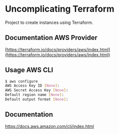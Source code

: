 # Uncomplicating Terraform 

Project to create instances using Terraform.

## Documentation AWS Provider

[https://terraform.io/docs/providers/aws/index.html](https://terraform.io/docs/providers/aws/index.html)

## Usage AWS CLI

```bash
$ aws configure
AWS Access Key ID [None]:
AWS Secret Access Key [None]:
Default region name [None]:
Default output format [None]:
```
## Documentation

https://docs.aws.amazon.com/cli/index.html
